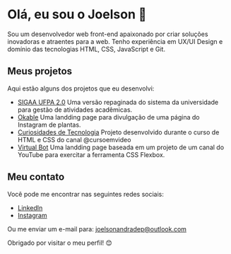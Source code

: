 # Olá, eu sou o Joelson 👋

Sou um desenvolvedor web front-end apaixonado por criar soluções inovadoras e atraentes para a web. Tenho experiência em UX/UI Design e domínio das tecnologias HTML, CSS, JavaScript e Git.

## Meus projetos

Aqui estão alguns dos projetos que eu desenvolvi:

- [SIGAA UFPA 2.0](https://sigaaufpa2.netlify.app/) Uma versão repaginada do sistema da universidade para gestão de atividades acadêmicas.
- [Okable](https://okable.netlify.app/) Uma landding page para divulgação de uma página do Instagram de plantas.
- [Curiosidades de Tecnologia](https://curiosidadesdetecnologia.netlify.app/) Projeto desenvolvido durante o curso de HTML e CSS do canal @cursoemvideo
- [Virtual Bot](https://vrbot.netlify.app/) Uma landding page baseada em um projeto de um canal do YouTube para exercitar a ferramenta CSS Flexbox.

## Meu contato

Você pode me encontrar nas seguintes redes sociais:

- [LinkedIn](https://www.linkedin.com/in/joelson91/)
- [Instagram](https://www.instagram.com/joelson.studio/)

Ou me enviar um e-mail para: joelsonandradep@outlook.com

Obrigado por visitar o meu perfil! 😊
